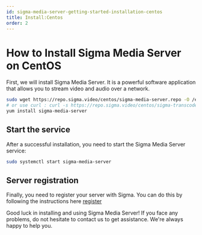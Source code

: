```yaml
---
id: sigma-media-server-getting-started-installation-centos
title: Install:Centos
order: 2
---
```


# How to Install Sigma Media Server on CentOS

First, we will install Sigma Media Server. It is a powerful software application that allows you to stream video and audio over a network.

```bash
sudo wget https://repo.sigma.video/centos/sigma-media-server.repo -O /etc/yum.repos.d/media-server.repo 
# or use curl : curl -s https://repo.sigma.video/centos/sigma-transcoder.repo | sudo tee /etc/yum.repos.d/sigma-transcoder.repo >/dev/null
yum install sigma-media-server
```

## Start the service

After a successful installation, you need to start the Sigma Media Server service:

```bash
sudo systemctl start sigma-media-server
```

## Server registration

Finally, you need to register your server with Sigma. You can do this by following the instructions here [register](./04-register.md)

Good luck in installing and using Sigma Media Server! If you face any problems, do not hesitate to contact us to get assistance. We're always happy to help you.
